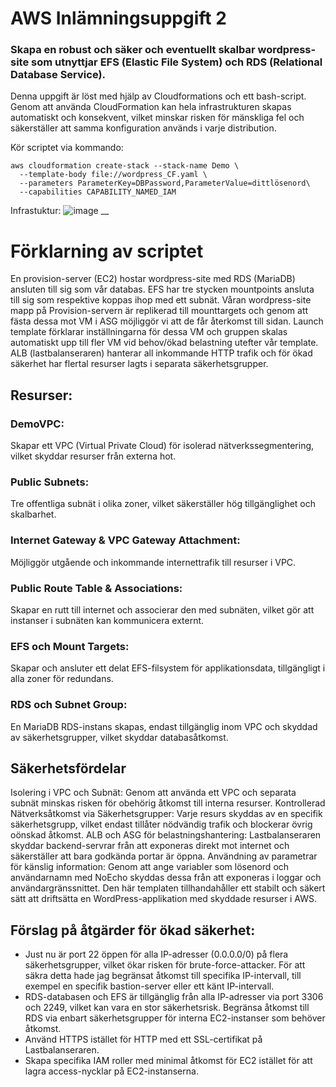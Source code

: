 # AWS Inlämningsuppgift 2
### Skapa en robust och säker och eventuellt skalbar wordpress-site som utnyttjar EFS (Elastic File System) och RDS (Relational Database Service).

Denna uppgift är löst med hjälp av Cloudformations och ett bash-script. Genom att använda CloudFormation kan hela infrastrukturen skapas automatiskt och konsekvent, vilket minskar risken för mänskliga fel och säkerställer att samma konfiguration används i varje distribution.

Kör scriptet via kommando:
```
aws cloudformation create-stack --stack-name Demo \
  --template-body file://wordpress_CF.yaml \
  --parameters ParameterKey=DBPassword,ParameterValue=dittlösenord\
  --capabilities CAPABILITY_NAMED_IAM
```

Infrastuktur:
![image](https://github.com/user-attachments/assets/053cbb37-bda8-412a-bc4b-eb4d7c242bb6)
__

# Förklarning av scriptet

En provision-server (EC2) hostar wordpress-site med RDS (MariaDB) ansluten till sig som vår databas. EFS har tre stycken mountpoints ansluta till sig som respektive koppas ihop med ett subnät. Våran wordpress-site mapp på Provision-servern är replikerad till mounttargets och genom att fästa dessa mot VM i ASG möjliggör vi att de får återkomst till sidan. Launch template förklarar inställningarna för dessa VM och gruppen skalas automatiskt upp till fler VM vid behov/ökad belastning utefter vår template. ALB (lastbalanseraren) hanterar all inkommande HTTP trafik och för ökad säkerhet har flertal resurser lagts i separata säkerhetsgrupper. 

## Resurser:
### DemoVPC:
Skapar ett VPC (Virtual Private Cloud) för isolerad nätverkssegmentering, vilket skyddar resurser från externa hot.

### Public Subnets: 
Tre offentliga subnät i olika zoner, vilket säkerställer hög tillgänglighet och skalbarhet.

### Internet Gateway & VPC Gateway Attachment: 
Möjliggör utgående och inkommande internettrafik till resurser i VPC.

### Public Route Table & Associations: 
Skapar en rutt till internet och associerar den med subnäten, vilket gör att instanser i subnäten kan kommunicera externt.

### EFS och Mount Targets: 
Skapar och ansluter ett delat EFS-filsystem för applikationsdata, tillgängligt i alla zoner för redundans.

### RDS och Subnet Group: 
En MariaDB RDS-instans skapas, endast tillgänglig inom VPC och skyddad av säkerhetsgrupper, vilket skyddar databasåtkomst.

## Säkerhetsfördelar
Isolering i VPC och Subnät: Genom att använda ett VPC och separata subnät minskas risken för obehörig åtkomst till interna resurser.
Kontrollerad Nätverksåtkomst via Säkerhetsgrupper: Varje resurs skyddas av en specifik säkerhetsgrupp, vilket endast tillåter nödvändig trafik och blockerar övrig oönskad åtkomst.
ALB och ASG för belastningshantering: Lastbalanseraren skyddar backend-servrar från att exponeras direkt mot internet och säkerställer att bara godkända portar är öppna.
Användning av parametrar för känslig information: Genom att ange variabler som lösenord och användarnamn med NoEcho skyddas dessa från att exponeras i loggar och användargränssnittet.
Den här templaten tillhandahåller ett stabilt och säkert sätt att driftsätta en WordPress-applikation med skyddade resurser i AWS.

## Förslag på åtgärder för ökad säkerhet:
- Just nu är port 22 öppen för alla IP-adresser (0.0.0.0/0) på flera säkerhetsgrupper, vilket ökar risken för brute-force-attacker. För att säkra detta hade jag begränsat åtkomst till specifika IP-intervall, till exempel en specifik bastion-server eller ett känt IP-intervall.
- RDS-databasen och EFS är tillgänglig från alla IP-adresser via port 3306 och 2249, vilket kan vara en stor säkerhetsrisk. Begränsa åtkomst till RDS via enbart säkerhetsgrupper för interna EC2-instanser som behöver åtkomst.
- Använd HTTPS istället för HTTP med ett SSL-certifikat på Lastbalanseraren.
- Skapa specifika IAM roller med minimal åtkomst för EC2 istället för att lagra access-nycklar på EC2-instanserna.
